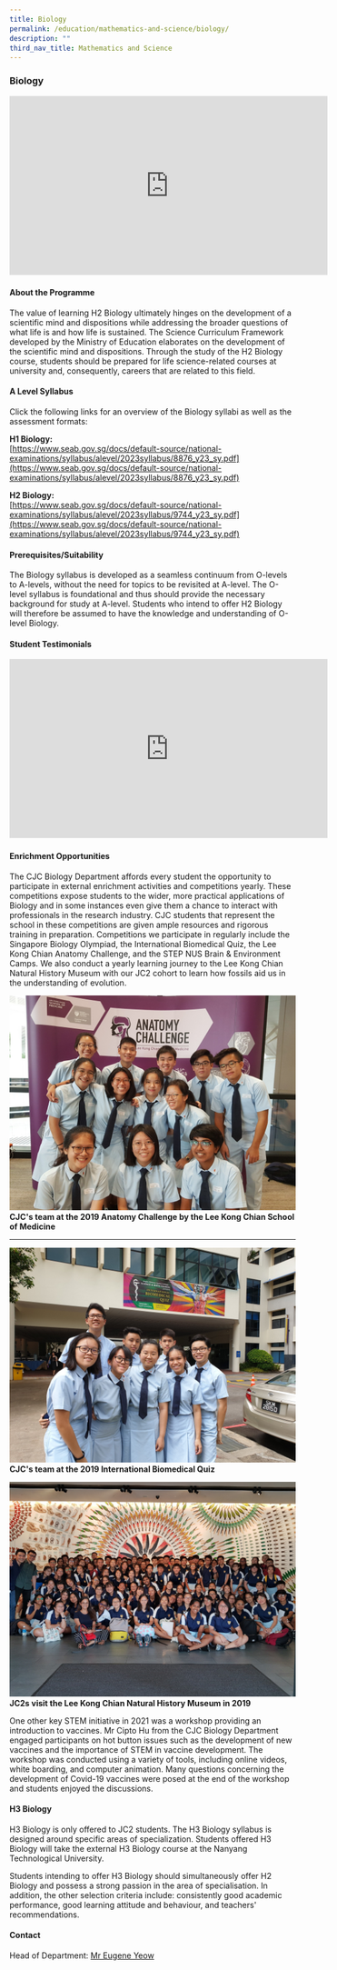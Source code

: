 ```yaml
---
title: Biology
permalink: /education/mathematics-and-science/biology/
description: ""
third_nav_title: Mathematics and Science
---
```

### **Biology**
<iframe allowfullscreen="" allow="accelerometer; autoplay; clipboard-write; encrypted-media; gyroscope; picture-in-picture; web-share" frameborder="0" title="YouTube video player" src="https://www.youtube.com/embed/GG3yClORXG8" height="315" width="560"></iframe>

#### **About the Programme**

The value of learning H2 Biology ultimately hinges on the development of a scientific mind and dispositions while addressing the broader questions of what life is and how life is sustained. The Science Curriculum Framework developed by the Ministry of Education elaborates on the development of the scientific mind and dispositions. Through the study of the H2 Biology course, students should be prepared for life science-related courses at university and, consequently, careers that are related to this field.

#### **A Level Syllabus**
Click the following links for an overview of the Biology syllabi as well as the assessment formats:

**H1 Biology:**  
[https://www.seab.gov.sg/docs/default-source/national-examinations/syllabus/alevel/2023syllabus/8876_y23_sy.pdf](https://www.seab.gov.sg/docs/default-source/national-examinations/syllabus/alevel/2023syllabus/8876_y23_sy.pdf)

**H2 Biology:**  
[https://www.seab.gov.sg/docs/default-source/national-examinations/syllabus/alevel/2023syllabus/9744_y23_sy.pdf](https://www.seab.gov.sg/docs/default-source/national-examinations/syllabus/alevel/2023syllabus/9744_y23_sy.pdf)

#### **Prerequisites/Suitability**
The Biology syllabus is developed as a seamless continuum from O-levels to A-levels, without the need for topics to be revisited at A-level. The O-level syllabus is foundational and thus should provide the necessary background for study at A-level. Students who intend to offer H2 Biology will therefore be assumed to have the knowledge and understanding of O-level Biology.

 
#### **Student Testimonials**
<iframe allowfullscreen="" allow="accelerometer; autoplay; clipboard-write; encrypted-media; gyroscope; picture-in-picture; web-share" frameborder="0" title="YouTube video player" src="https://www.youtube.com/embed/K1303nuq2sw" height="315" width="560"></iframe>

#### **Enrichment Opportunities**
The CJC Biology Department affords every student the opportunity to participate in external enrichment activities and competitions yearly. These competitions expose students to the wider, more practical applications of Biology and in some instances even give them a chance to interact with professionals in the research industry. CJC students that represent the school in these competitions are given ample resources and rigorous training in preparation. Competitions we participate in regularly include the Singapore Biology Olympiad, the International Biomedical Quiz, the Lee Kong Chian Anatomy Challenge, and the STEP NUS Brain &amp; Environment Camps. We also conduct a yearly learning journey to the Lee Kong Chian Natural History Museum with our JC2 cohort to learn how fossils aid us in the understanding of evolution.&nbsp;  

![CJCs team at the 2019 Anatomy Challenge by the Lee Kong Chian School of Medicine.jpg](/images/Science/Biology/cjcs%20team%20at%20the%202019%20anatomy%20challenge%20by%20the%20lee%20kong%20chian%20school%20of%20medicine.jpg)
**CJC's team at the 2019 Anatomy Challenge by the Lee Kong Chian School of Medicine**

---
![CJCs team at the 2019 International Biomedical Quiz.jpg](/images/Science/Biology/cjcs%20team%20at%20the%202019%20international%20biomedical%20quiz.jpg)
**CJC's team at the 2019 International Biomedical Quiz**

![JC2s visit the Lee Kong Chian Natural History Museum in 2019.jpg](/images/Science/Biology/jc2s%20visit%20the%20lee%20kong%20chian%20natural%20history%20museum%20in%202019.jpg)
**JC2s visit the Lee Kong Chian Natural History Museum in 2019**

One other key STEM initiative in 2021 was a workshop providing an introduction to vaccines. Mr Cipto Hu from the CJC Biology Department engaged participants on hot button issues such as the development of new vaccines and the importance of STEM in vaccine development. The workshop was conducted using a variety of tools, including online videos, white boarding, and computer animation. Many questions concerning the development of Covid-19 vaccines were posed at the end of the workshop and students enjoyed the discussions.

#### **H3 Biology**

H3 Biology is only offered to JC2 students. The H3 Biology syllabus is designed around specific areas of specialization. Students offered H3 Biology will take the external H3 Biology course at the Nanyang Technological University.

Students intending to offer H3 Biology should simultaneously offer H2 Biology and possess a strong passion in the area of specialisation. In addition, the other selection criteria include: consistently good academic performance, good learning attitude and behaviour, and teachers' recommendations.

#### **Contact**
Head of Department: [Mr Eugene Yeow](mailto:yeow_eugene_pancratius@moe.edu.sg)